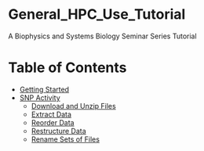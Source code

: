# General_HPC_Use_Tutorial
A Biophysics and Systems Biology Seminar Series Tutorial

Table of Contents <a name="toc"></a>
=================
* [Getting Started](https://github.com/KerriganBlake/Parallelized-WES-Analysis/blob/master/Resource_Processing.md#resources)
* [SNP Activity](https://github.com/KerriganBlake/Parallelized-WES-Analysis/blob/master/Resource_Processing.md#resources)
  * [Download and Unzip Files](https://github.com/KerriganBlake/Parallelized-WES-Analysis/blob/master/Resource_Processing.md#resources)
  * [Extract Data](https://github.com/KerriganBlake/Parallelized-WES-Analysis/blob/master/Resource_Processing.md#resources)
  * [Reorder Data](https://github.com/KerriganBlake/Parallelized-WES-Analysis/blob/master/Resource_Processing.md#resources)
  * [Restructure Data](https://github.com/KerriganBlake/Parallelized-WES-Analysis/blob/master/Resource_Processing.md#resources)
  * [Rename Sets of Files](https://github.com/KerriganBlake/Parallelized-WES-Analysis/blob/master/Resource_Processing.md#resources)

